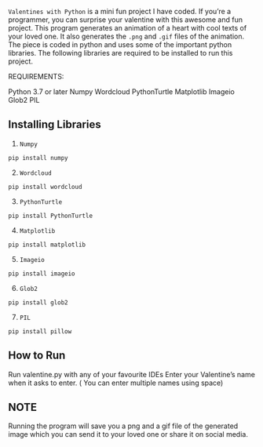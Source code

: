 `Valentines with Python` is a mini fun project I have coded. If you’re a programmer, you can surprise your valentine with this awesome and fun project. This program generates an animation of a heart with cool texts of your loved one. It also generates the `.png` and `.gif` files of the animation. The piece is coded in python and uses some of the important python libraries. The following libraries are required to be installed to run this project. 

REQUIREMENTS:

Python 3.7 or later
Numpy
Wordcloud
PythonTurtle
Matplotlib
Imageio
Glob2
PIL

## Installing Libraries

1. `Numpy`

```
pip install numpy
```

2. `Wordcloud`

```
pip install wordcloud
```

3. `PythonTurtle`

```
pip install PythonTurtle
```

4. `Matplotlib`

```
pip install matplotlib
```

5. `Imageio`


```
pip install imageio
```

6. `Glob2`

```
pip install glob2
```

7. `PIL`

```
pip install pillow
```

## How to Run

Run valentine.py with any of your favourite IDEs
Enter your Valentine’s name when it asks to enter. ( You can enter multiple names using space)


## NOTE
Running the program will save you a png and a gif file of the generated image which you can send it to your loved one or share it on social media. 



